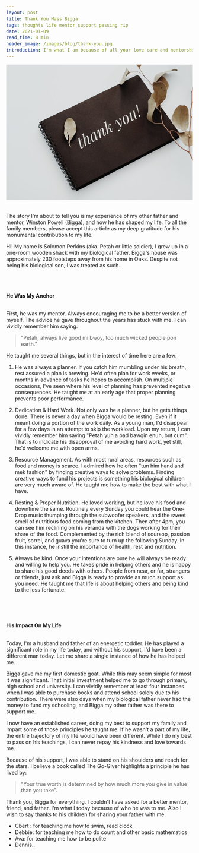 ```yaml
---
layout: post
title: Thank You Mass Bigga
tags: thoughts life mentor support passing rip
date: 2021-01-09
read_time: 8 min
header_image: /images/blog/thank-you.jpg
introduction: I'm what I am because of all your love care and mentorship you've given me. Please join me as I celebrate the life of one of my mentor, father and friend.
---
```



!["Thank You Bigga"](/images/blog/thank-you.jpg "Thank You Mass Bigga")

<br/>
The story I'm about to tell you is my experience of my other father and mentor, Winston Powell (Bigga), and how he has shaped my life. To all the family members, please accept this article as my deep gratitude for his monumental contribution to my life.

Hi! My name is Solomon Perkins (aka. Petah or little soldier), I grew up in a one-room wooden shack with my biological father. Bigga's house was approximately 230 footsteps away from his home in Oaks. Despite not being his biological son, I was treated as such.   
<br/>
<br/>
<br/>

**He Was My Anchor**

<br/>
First, he was my mentor. Always encouraging me to be a better version of myself. The advice he gave throughout the years has stuck with me. I can vividly remember him saying:

> "Petah, always live good mi bwoy, too much wicked people pon earth."

He taught me several things, but in the interest of time here are a few: 

1. He was always a planner. If you catch him mumbling under his breath, rest assured a plan is brewing. He'd often plan for work weeks, or months in advance of tasks he hopes to accomplish. On multiple occasions, I've seen where his level of planning has prevented negative consequences. He taught me at an early age that proper planning prevents poor performance.

2. Dedication & Hard Work. Not only was he a planner, but he gets things done. There is never a day when Bigga would be resting. Even if it meant doing a portion of the work daily. As a young man, I'd disappear for a few days in an attempt to skip the workload. Upon my return, I can vividly remember him saying "Petah yuh a bad bawgin enuh, but cum". That is to indicate his disapproval of me avoiding hard work, yet still, he'd welcome me with open arms. 

3. Resource Management. As with most rural areas, resources such as food and money is scarce. I admired how he often "tun him hand and mek fashion" by finding creative ways to solve problems. Finding creative ways to fund his projects is something his biological children are very much aware of. He taught me how to make the best with what I have.

4. Resting & Proper Nutrition. He loved working, but he love his food and downtime the same. Routinely every Sunday you could hear the One-Drop music thumping through the subwoofer speakers, and the sweet smell of nutritious food coming from the kitchen. Then after 4pm, you can see him reclining on his veranda with the dogs working for their share of the food. Complemented by the rich blend of soursop, passion fruit, sorrel, and guava you're sure to turn up the following Sunday. In this instance, he instill the importance of health, rest and nutrition.
 

5. Always be kind. Once your intentions are pure he will always be ready and willing to help you. He takes pride in helping others and he is happy to share his good deeds with others. People from near, or far, strangers or friends, just ask and Bigga is ready to provide as much support as you need. He taught me that life is about helping others and being kind to the less fortunate.

<br/>
<br/>
<br/>

**His Impact On My Life**

<br/>
Today, I'm a husband and father of an energetic toddler. He has played a significant role in my life today, and without his support, I'd have been a different man today. Let me share a single instance of how he has helped me.

Bigga gave me my first domestic goat. While this may seem simple for most it was significant. That initial investment helped me to go through primary, high school and university. I can vividly remember at least four instances when I was able to purchase books and attend school solely due to his contribution. There were also days when my biological father never had the money to fund my schooling, and Bigga my other father was there to support me. 

I now have an established career, doing my best to support my family and impart some of those principles he taught me. If he wasn't a part of my life, the entire trajectory of my life would have been different. While I do my best to pass on his teachings, I can never repay his kindness and love towards me. 


Because of his support, I was able to stand on his shoulders and reach for the stars. I believe a book called The Go-Giver highlights a principle he has lived by:  

> "Your true worth is determined by how much more you give in value than you take".

Thank you, Bigga for everything. I couldn't have asked for a better mentor, friend, and father. I'm what I today because of who he was to me. 
Also I wish to say thanks to his children for sharing your father with me:
-  Cbert : for teaching me how to swim, read clock 
-  Debbie: for teaching me how to do count and other basic mathematics 
-  Ava: for teaching me how to be polite
-  Dennis..
 
